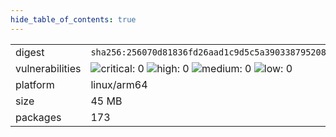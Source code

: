 ```yaml
---
hide_table_of_contents: true
---
```


<table>
<tr><td>digest</td><td><code>sha256:256070d81836fd26aad1c9d5c5a39033879520868851c48afe7b2bb9cc566a7f</code></td><tr><tr><td>vulnerabilities</td><td><img alt="critical: 0" src="https://img.shields.io/badge/critical-0-lightgrey"/> <img alt="high: 0" src="https://img.shields.io/badge/high-0-lightgrey"/> <img alt="medium: 0" src="https://img.shields.io/badge/medium-0-lightgrey"/> <img alt="low: 0" src="https://img.shields.io/badge/low-0-lightgrey"/> <!-- unspecified: 0 --></td></tr>
<tr><td>platform</td><td>linux/arm64</td></tr>
<tr><td>size</td><td>45 MB</td></tr>
<tr><td>packages</td><td>173</td></tr>
</table>
</details></table>
</details>

<table></table>

